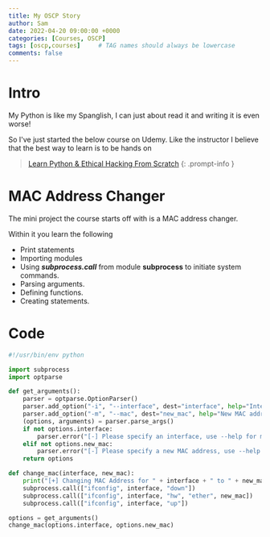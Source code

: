 ```yaml
---
title: My OSCP Story
author: Sam
date: 2022-04-20 09:00:00 +0000
categories: [Courses, OSCP]
tags: [oscp,courses]     # TAG names should always be lowercase
comments: false
---
```

# Intro

My Python is like my Spanglish, I can just about read it and writing it is even worse!

So I've just started the below course on Udemy. Like the instructor I believe that the best way to learn is to be hands on

> [Learn Python & Ethical Hacking From Scratch](https://www.udemy.com/share/101WfE3@ZR9_AzsIapqOzT7ICc6Wjvml1wjv_zgJ_L1nsCO2XQB17bDdYJf1kOjebU5-Bdz3/)
{: .prompt-info }

# MAC Address Changer

The mini project the course starts off with is a MAC address changer.

Within it you learn the following

* Print statements
* Importing modules
* Using ***subprocess.call*** from module **subprocess** to initiate system commands.
* Parsing arguments.
* Defining functions.
* Creating statements.

# Code

```python
#!/usr/bin/env python

import subprocess
import optparse

def get_arguments():
    parser = optparse.OptionParser()
    parser.add_option("-i", "--interface", dest="interface", help="Interface to change its MAC address")
    parser.add_option("-m", "--mac", dest="new_mac", help="New MAC address")
    (options, arguments) = parser.parse_args()
    if not options.interface:
        parser.error("[-] Please specify an interface, use --help for more info.")
    elif not options.new_mac:
        parser.error("[-] Please specify a new MAC address, use --help for more info.")
    return options

def change_mac(interface, new_mac):
    print("[+] Changing MAC Address for " + interface + " to " + new_mac)
    subprocess.call(["ifconfig", interface, "down"])
    subprocess.call(["ifconfig", interface, "hw", "ether", new_mac])
    subprocess.call(["ifconfig", interface, "up"])

options = get_arguments()
change_mac(options.interface, options.new_mac)
```	